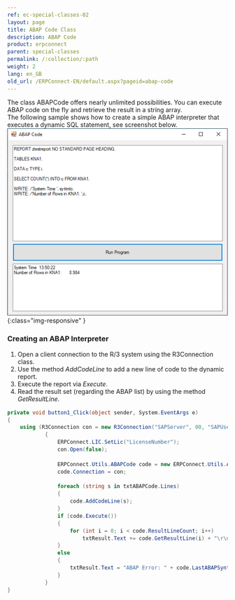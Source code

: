 ```yaml
---
ref: ec-special-classes-02
layout: page
title: ABAP Code Class
description: ABAP Code
product: erpconnect
parent: special-classes
permalink: /:collection/:path
weight: 2
lang: en_GB
old_url: /ERPConnect-EN/default.aspx?pageid=abap-code
---
```


The class ABAPCode offers nearly unlimited possibilities. 
You can execute ABAP code on the fly and retrieve the result in a string array.<br>
The following sample shows how to create a simple ABAP interpreter that executes a dynamic SQL statement, see screenshot below.<br>
![AbapPad](/img/content/AbapPad.png){:class="img-responsive"  }


### Creating an ABAP Interpreter

1. Open a client connection to the R/3 system using the R3Connection class. 
2. Use the method *AddCodeLine* to add a new line of code to the dynamic report. 
3. Execute the report via *Execute*. 
4. Read the result set (regarding the ABAP list) by using the method *GetResultLine*.


```csharp
private void button1_Click(object sender, System.EventArgs e)
{
	using (R3Connection con = new R3Connection("SAPServer", 00, "SAPUser", "Password", "EN", "800"))
            {
                ERPConnect.LIC.SetLic("LicenseNumber");
                con.Open(false);
				
                ERPConnect.Utils.ABAPCode code = new ERPConnect.Utils.ABAPCode();
                code.Connection = con;
				
                foreach (string s in txtABAPCode.Lines)
                {
                    code.AddCodeLine(s);
                }
                if (code.Execute())
                {
                    for (int i = 0; i < code.ResultLineCount; i++)
                        txtResult.Text += code.GetResultLine(i) + "\r\n";
                }
                else
                {
                    txtResult.Text = "ABAP Error: " + code.LastABAPSyntaxError;
                }
            }
}
```
<!---
<details>
<summary>Click to open VB example.</summary>
{% highlight visualbasic %}
Private Sub button1_Click(ByVal sender As System.Object, ByVal e As System.EventArgs) Handles button1.Click
 
 
    Using con As New ERPConnect.R3Connection
        con.UserName = "erpconnect"
        con.Password = "pass"
        con.Language = "DE"
        con.Client = "800"
        con.Host = "sapserver"
        con.SystemNumber = 11
 
        con.Open(False)
 
        Dim code = New ERPConnect.Utils.ABAPCode
        code.Connection = con
        Dim s As String
        For Each s In textBox1.Lines
            code.AddCodeLine(s)
        Next
 
        Dim i As Integer
        If code.Execute() Then
            For i = 0 To code.ResultLineCount - 1
                textBox2.Text += code.GetResultLine(i) + vbCrLf
            Next
        Else
            textBox2.Text = "ABAP Error:" + code.LastABAPSyntaxError
        End If
    End Using
End Sub
{% endhighlight %}
</details>
-->
